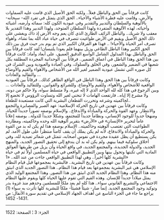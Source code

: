 ------------------------------------------------------------------------

كانت فرقاناً بين الحق والباطل فعلاً.. ولكنه الحق الأصيل الذي قامت عليه
السماوات والأرض، وقامت عليه فطرة الأشياء والأحياء.. الحق الذي يتمثل في
تفرد الله- سبحانه- بالألوهية والسلطان والتدبير والتقدير وفي عبودية الكون
كله: سمائه وأرضه، أشيائه وأحيائه، لهذه الألوهية المتفردة ولهذا السلطان
المتوحد، ولهذا التدبير وهذا التقدير بلا معقب ولا شريك.. والباطل الزائف
الطارئ الذي كان يعم وجه الأرض إذ ذاك ويغشي على ذلك الحق الأصيل ويقيم في
الأرض طواغيت تتصرف في حياة عباد الله بما تشاء، وأهواء تصرف أمر الحياة
والأحياء! .. فهذا هو الفرقان الكبير الذي تم يوم بدر حيث فرق بين ذلك الحق
الكبير وهذا الباطل الطاغي وزيل بينهما فلم يعودا يلتبسان! لقد كانت فرقاناً
بين الحق والباطل بهذا المدلول الشامل الواسع الدقيق العميق، على أبعاد
وآماد: كانت فرقاناً بين هذا الحق وهذا الباطل في أعماق الضمير.. فرقاناً بين
الوحدانية المجردة المطلقة بكل شعبها في الضمير والشعور، وفي الخلق
والسلوك، وفي العبادة والعبودية وبين الشرك في كل صوره التي تشمل عبودية
الضمير لغير الله من الأشخاص والأهواء والقيم والأوضاع والتقاليد والعادات
...  
وكانت فرقاناً بين هذا الحق وهذا الباطل في الواقع الظاهر كذلك.. فرقاناً بين
العبودية الواقعية للأشخاص والأهواء، وللقيم والأوضاع، وللشرائع والقوانين،
وللتقاليد والعادات ... وبين الرجوع في هذا كله لله الواحد الذي لا إله
غيره، ولا متسلط سواه، ولا حاكم من دونه، ولا مشرع إلا إياه.. فارتفعت
الهامات لا تنحني لغير الله وتساوت الرؤوس لا تخضع إلا لحاكميته وشرعه
وتحررت القطعان البشرية التي كانت مستعبدة للطغاة..  
وكانت فرقاناً بين عهدين في تاريخ الحركة الإسلامية: عهد الصبر والمصابرة
والتجمع والانتظار. وعهد القوة والحركة والمبادأة والاندفاع.. والإسلام
بوصفه تصوراً جديداً للحياة، ومنهجاً جديداً للوجود الإنساني، ونظاماً جديداً
للمجتمع، وشكلاً جديداً للدولة.. بوصفه إعلاناً عاماً لتحرير «الإنسان» في
«الأرض» بتقرير ألوهية الله وحده وحاكميته، ومطاردة الطواغيت التي تغتصب
ألوهيته وحاكميته.. الإسلام بوصفه هذا لم يكن له بد من القوة والحركة
والمبادأة والاندفاع، لأنه لم يكن يملك أن يقف كامناً منتظراً على طول الأمد.
لم يكن يستطيع أن يظل عقيدة مجردة في نفوس أصحابه، تتمثل في شعائر تعبدية
لله، وفي أخلاق سلوكية فيما بينهم. ولم يكن له بد أن يندفع إلى تحقيق
التصور الجديد، والمنهج الجديد، والدولة الجديدة، والمجتمع الجديد، في واقع
الحياة وأن يزيل من طريقها العوائق المادية التي تكبتها وتحول بينها وبين
التطبيق الواقعي في حياة المسلمين أولاً ثم في حياة البشرية كلها أخيراً..
وهي لهذا التطبيق الواقعي جاءت من عند الله.. «1»  
وكانت فرقاناً بين عهدين في تاريخ البشرية.. فالبشرية بمجموعها قبل قيام
النظام الإسلامي هي غير البشرية بمجموعها بعد قيام هذا النظام.. هذا التصور
الجديد الذي انبثق منه هذا النظام. وهذا النظام الجديد الذي انبثق من هذا
التصور. وهذا المجتمع الوليد الذي يمثل ميلاداً جديداً للإنسان. وهذه القيم
التي تقوم عليها الحياة كلها ويقوم عليها النظام الاجتماعي والتشريع
القانوني سواء.. هذا كله لم يعد ملكاً للمسلمين وحدهم منذ غزوة بدر وتوكيد
وجود المجتمع الجديد. إنما صار- شيئاً فشيئاً- ملكاً للبشرية كلها تأثرت به
سواء (1) يراجع ما جاء في الجزء التاسع عن أهداف الجهاد الإسلامي في تقديم
سورة الأنفال: ص 1431- 1452.

------------------------------------------------------------------------

الجزء: 3 ¦ الصفحة: 1522
